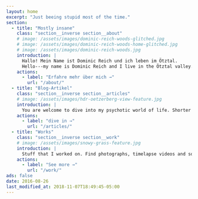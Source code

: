 ```yaml
---
layout: home
excerpt: "Just beeing stupid most of the time."
section:
  - title: "Mostly insane"
    class: "section__inverse section__about"
    # image: /assets/images/dominic-reich-woods-glitched.jpg
    # image: /assets/images/dominic-reich-woods-home-glitched.jpg
    # image: /assets/images/dominic-reich-woods.jpg
    introduction: |
      Hallo! Mein Name ist Dominic Reich und ich leben im Ötztal.
      Hello---my name is Dominic Reich and I live in the Ötztal valley. I wrote a few tools for Windows and publish photos and timelapse videos every now and then.<br><br><span style="color:red;">This website will be updated soon---this is a live beta-preview currently!</span>
    actions:
      - label: "Erfahre mehr über mich →"
        url: "/about/"
  - title: "Blog-Artikel"
    class: "section__inverse section__articles"
    # image: /assets/images/hdr-oetzerberg-view-feature.jpg
    introduction: |
      You are welcome to dive into my psychotic world of life. Shorter informational notes can be found right within my [notes sheet](/notes/).
    actions:
      - label: "dive in →"
        url: "/articles/"
  - title: "Works"
    class: "section__inverse section__work"
    # image: /assets/images/snowy-grass-feature.jpg
    introduction: |
      Stuff that I worked on. Find photographs, timelapse videos and software applications (some with source code) in here.
    actions:
      - label: "See more →"
        url: "/work/"
ads: false
date: 2016-08-26
last_modified_at: 2018-11-07T18:49:45-05:00
---
```

